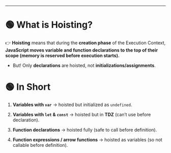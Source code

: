 
---

# 🟢 What is Hoisting?

👉 **Hoisting** means that during the **creation phase** of the Execution Context, **JavaScript moves variable and function declarations to the top of their scope (memory is reserved before execution starts).**

- But! Only **declarations** are hoisted, not **initializations/assignments**.

# 🟢 In Short

1. **Variables with `var`** → hoisted but initialized as `undefined`.
    
2. **Variables with `let` & `const`** → hoisted but in **TDZ** (can’t use before declaration).
    
3. **Function declarations** → hoisted fully (safe to call before definition).
    
4. **Function expressions / arrow functions** → hoisted as variables (so not callable before definition).
